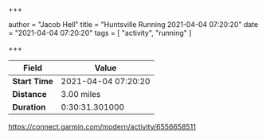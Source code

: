 +++

author = "Jacob Hell"
title = "Huntsville Running 2021-04-04 07:20:20"
date = "2021-04-04 07:20:20"
tags = [
    "activity", "running"
]

+++

<!--more-->

|Field  |Value  |
|--- | --- |
|**Start Time**|2021-04-04 07:20:20|
|**Distance**|3.00 miles|
|**Duration**|0:30:31.301000|

https://connect.garmin.com/modern/activity/6556658511